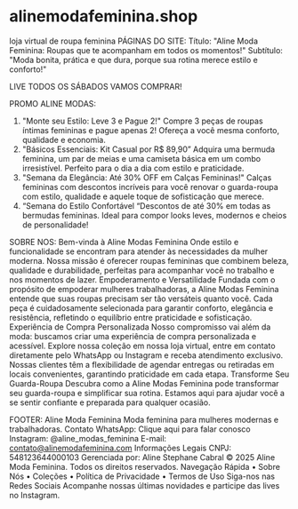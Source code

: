 # alinemodafeminina.shop
loja virtual de roupa feminina
PÁGINAS DO SITE:
Título:
"Aline Moda Feminina: Roupas que te acompanham em todos os momentos!"
Subtítulo:
"Moda bonita, prática e que dura, porque sua rotina merece estilo e conforto!"

LIVE TODOS OS SÁBADOS VAMOS COMPRAR!

PROMO ALINE MODAS:
1. "Monte seu Estilo: Leve 3 e Pague 2!"  Compre 3 peças de roupas íntimas femininas e pague apenas 2! Ofereça a você mesma conforto, qualidade e economia.
2. "Básicos Essenciais: Kit Casual por R$ 89,90” Adquira uma bermuda feminina, um par de meias e uma camiseta básica em um combo irresistível. Perfeito para o dia a dia com estilo e praticidade.
3. "Semana da Elegância: Até 30% OFF em Calças Femininas!"  Calças femininas com descontos incríveis para você renovar o guarda-roupa com estilo, qualidade e aquele toque de sofisticação que merece.
3. “Semana do Estilo Confortável “Descontos de até 30% em todas as bermudas femininas. Ideal para compor looks leves, modernos e cheios de personalidade!


SOBRE NOS:
Bem-vinda à Aline Modas Feminina
Onde estilo e funcionalidade se encontram para atender às necessidades da mulher moderna. Nossa missão é oferecer roupas femininas que combinem beleza, qualidade e durabilidade, perfeitas para acompanhar você no trabalho e nos momentos de lazer.
Empoderamento e Versatilidade
Fundada com o propósito de empoderar mulheres trabalhadoras, a Aline Modas Feminina entende que suas roupas precisam ser tão versáteis quanto você. Cada peça é cuidadosamente selecionada para garantir conforto, elegância e resistência, refletindo o equilíbrio entre praticidade e sofisticação.
Experiência de Compra Personalizada
Nosso compromisso vai além da moda: buscamos criar uma experiência de compra personalizada e acessível. Explore nossa coleção em nossa loja virtual, entre em contato diretamente pelo WhatsApp ou Instagram e receba atendimento exclusivo. Nossas clientes têm a flexibilidade de agendar entregas ou retiradas em locais convenientes, garantindo praticidade em cada etapa.
Transforme Seu Guarda-Roupa
Descubra como a Aline Modas Feminina pode transformar seu guarda-roupa e simplificar sua rotina. Estamos aqui para ajudar você a se sentir confiante e preparada para qualquer ocasião.

FOOTER:
Aline Moda Feminina Moda feminina para mulheres modernas e trabalhadoras.
Contato WhatsApp: Clique aqui para falar conosco Instagram: @aline_modas_feminina E-mail: contato@alinemodafeminina.com
Informações Legais CNPJ: 548123644000103 Gerenciada por: Aline Stephane Cabral © 2025 Aline Moda Feminina. Todos os direitos reservados.
Navegação Rápida
•	Sobre Nós
•	Coleções
•	Política de Privacidade
•	Termos de Uso
Siga-nos nas Redes Sociais Acompanhe nossas últimas novidades e participe das lives no Instagram.

